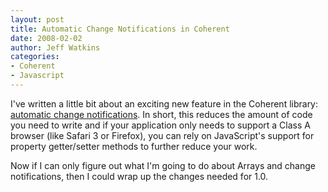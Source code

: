 ```yaml
---
layout: post
title: Automatic Change Notifications in Coherent
date: 2008-02-02
author: Jeff Watkins
categories:
- Coherent
- Javascript
---
```


I've written a little bit about an exciting new feature in the Coherent library: [automatic change notifications](http://coherentjs.org/news/features/automatic-change-notifications). In short, this reduces the amount of code you need to write and if your application only needs to support a Class A browser (like Safari 3 or Firefox), you can rely on JavaScript's support for property getter/setter methods to further reduce your work.

Now if I can only figure out what I'm going to do about Arrays and change notifications, then I could wrap up the changes needed for 1.0.